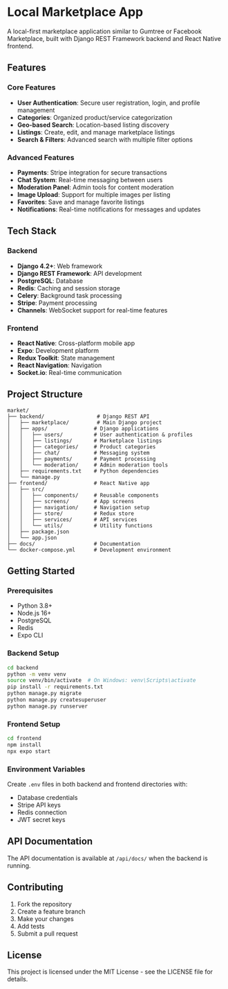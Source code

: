 # Local Marketplace App

A local-first marketplace application similar to Gumtree or Facebook Marketplace, built with Django REST Framework backend and React Native frontend.

## Features

### Core Features

- **User Authentication**: Secure user registration, login, and profile management
- **Categories**: Organized product/service categorization
- **Geo-based Search**: Location-based listing discovery
- **Listings**: Create, edit, and manage marketplace listings
- **Search & Filters**: Advanced search with multiple filter options

### Advanced Features

- **Payments**: Stripe integration for secure transactions
- **Chat System**: Real-time messaging between users
- **Moderation Panel**: Admin tools for content moderation
- **Image Upload**: Support for multiple images per listing
- **Favorites**: Save and manage favorite listings
- **Notifications**: Real-time notifications for messages and updates

## Tech Stack

### Backend

- **Django 4.2+**: Web framework
- **Django REST Framework**: API development
- **PostgreSQL**: Database
- **Redis**: Caching and session storage
- **Celery**: Background task processing
- **Stripe**: Payment processing
- **Channels**: WebSocket support for real-time features

### Frontend

- **React Native**: Cross-platform mobile app
- **Expo**: Development platform
- **Redux Toolkit**: State management
- **React Navigation**: Navigation
- **Socket.io**: Real-time communication

## Project Structure

```
market/
├── backend/                 # Django REST API
│   ├── marketplace/         # Main Django project
│   ├── apps/               # Django applications
│   │   ├── users/          # User authentication & profiles
│   │   ├── listings/       # Marketplace listings
│   │   ├── categories/     # Product categories
│   │   ├── chat/           # Messaging system
│   │   ├── payments/       # Payment processing
│   │   └── moderation/     # Admin moderation tools
│   ├── requirements.txt    # Python dependencies
│   └── manage.py
├── frontend/               # React Native app
│   ├── src/
│   │   ├── components/     # Reusable components
│   │   ├── screens/        # App screens
│   │   ├── navigation/     # Navigation setup
│   │   ├── store/          # Redux store
│   │   ├── services/       # API services
│   │   └── utils/          # Utility functions
│   ├── package.json
│   └── app.json
├── docs/                   # Documentation
└── docker-compose.yml      # Development environment
```

## Getting Started

### Prerequisites

- Python 3.8+
- Node.js 16+
- PostgreSQL
- Redis
- Expo CLI

### Backend Setup

```bash
cd backend
python -m venv venv
source venv/bin/activate  # On Windows: venv\Scripts\activate
pip install -r requirements.txt
python manage.py migrate
python manage.py createsuperuser
python manage.py runserver
```

### Frontend Setup

```bash
cd frontend
npm install
npx expo start
```

### Environment Variables

Create `.env` files in both backend and frontend directories with:

- Database credentials
- Stripe API keys
- Redis connection
- JWT secret keys

## API Documentation

The API documentation is available at `/api/docs/` when the backend is running.

## Contributing

1. Fork the repository
2. Create a feature branch
3. Make your changes
4. Add tests
5. Submit a pull request

## License

This project is licensed under the MIT License - see the LICENSE file for details.
